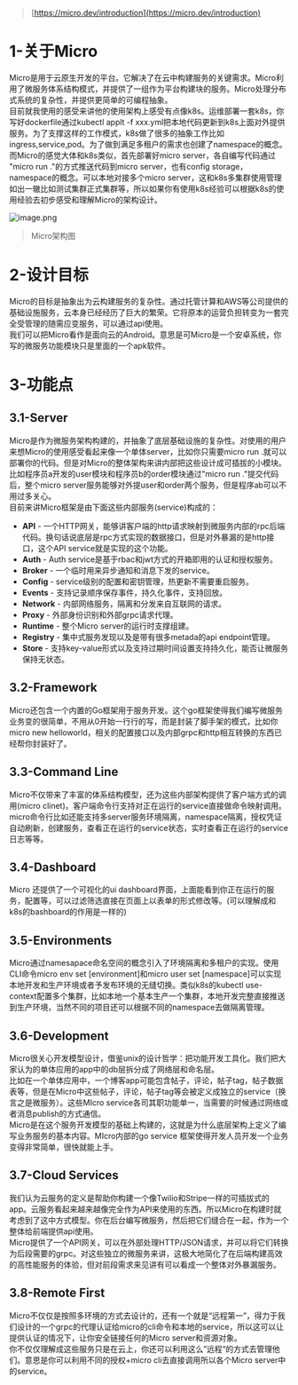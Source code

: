 > [https://micro.dev/introduction](https://micro.dev/introduction)

<a name="GSoa1"></a>
# 1-关于Micro
Micro是用于云原生开发的平台。它解决了在云中构建服务的关键需求。Micro利用了微服务体系结构模式，并提供了一组作为平台构建块的服务。Micro处理分布式系统的复杂性，并提供更简单的可编程抽象。<br />目前就我使用的感受来讲他的使用架构上感受有点像k8s。运维部署一套k8s，你写好dockerfile通过kubectl applt -f xxx.yml把本地代码更新到k8s上面对外提供服务。为了支撑这样的工作模式，k8s做了很多的抽象工作比如ingress,service,pod。为了做到满足多租户的需求也创建了namespace的概念。<br />而Micro的感觉大体和k8s类似，首先部署好micro server，各自编写代码通过 "micro run ."的方式推送代码到micro server，也有config storage，namespace的概念。可以本地对接多个micro server，这和k8s多集群使用管理如出一辙比如测试集群正式集群等，所以如果你有使用k8s经验可以根据k8s的使用经验去初步感受和理解Micro的架构设计。

![image.png](https://cdn.nlark.com/yuque/0/2023/png/22228529/1676630392962-56e36ba4-dfc2-48f9-bda3-6ac13caeb25a.png#averageHue=%23969694&clientId=u2d8bdb04-1b67-4&from=paste&height=408&id=u90b4a836&name=image.png&originHeight=511&originWidth=841&originalType=binary&ratio=2&rotation=0&showTitle=false&size=46187&status=done&style=none&taskId=u132d1aef-5ec1-4296-9f49-47913f9077f&title=&width=671.5)
> Micro架构图


<a name="WpP5s"></a>
# 2-设计目标
Micro的目标是抽象出为云构建服务的复杂性。通过托管计算和AWS等公司提供的基础设施服务，云本身已经经历了巨大的繁荣。它将原本的运营负担转变为一套完全受管理的随需应变服务，可以通过api使用。<br />我们可以把Micro看作是面向云的Android。意思是可Micro是一个安卓系统，你写的微服务功能模块只是里面的一个apk软件。

<a name="i6Mpx"></a>
# 3-功能点
<a name="Gvirp"></a>
## 3.1-Server
Micro是作为微服务架构构建的，并抽象了底层基础设施的复杂性。对使用的用户来想Micro的使用感受看起来像一个单体server，比如你只需要micro run .就可以部署你的代码。但是对Micro的整体架构来讲内部把这些设计成可插拔的小模块。比如程序员a开发的user模块和程序员b的order模块通过"micro run ."提交代码后，整个micro server服务能够对外提user和order两个服务，但是程序ab可以不用过多关心。<br />目前来讲Micro框架是由下面这些内部服务(service)构成的：

- **API** - 一个HTTP网关，能够讲客户端的http请求映射到微服务内部的rpc后端代码。换句话说底层是rpc方式实现的数据接口，但是对外暴漏的是http接口，这个API service就是实现的这个功能。
- **Auth** - Auth service是基于rbac和jwt方式的开箱即用的认证和授权服务。
- **Broker** - 一个临时用来异步通知和消息下发的service。
- **Config** - service级别的配置和密钥管理，热更新不需要重启服务。
- **Events** - 支持记录顺序保存事件，持久化事件，支持回放。
- **Network** - 内部网络服务，隔离和分发来自互联网的请求。
- **Proxy** - 外部身份识别和外部grpc请求代理。
- **Runtime** - 整个Micro server的运行时支撑组建。
- **Registry** - 集中式服务发现以及是带有很多metada的api endpoint管理。
- **Store** - 支持key-value形式以及支持过期时间设置支持持久化，能否让微服务保持无状态。

<a name="Zorig"></a>
## 3.2-Framework
Micro还包含一个内置的Go框架用于服务开发。这个go框架使得我们编写微服务业务变的很简单，不用从0开始一行行的写，而是封装了脚手架的模式，比如你micro new helloworld，相关的配置接口以及内部grpc和http相互转换的东西已经帮你封装好了。
<a name="SnLqL"></a>
## 3.3-Command Line
Micro不仅带来了丰富的体系结构模型，还为这些内部架构提供了客户端方式的调用(micro clinet)。客户端命令行支持对正在运行的service直接做命令映射调用。micro命令行比如还能支持多server服务环境隔离，namespace隔离，授权凭证自动刷新，创建服务，查看正在运行的service状态，实时查看正在运行的service日志等等。
<a name="FU3Eh"></a>
## 3.4-Dashboard
Micro 还提供了一个可视化的ui dashboard界面，上面能看到你正在运行的服务，配置等，可以过滤筛选直接在页面上以表单的形式修改等。(可以理解成和k8s的bashboard的作用是一样的)
<a name="oG6uC"></a>
## 3.5-Environments
Micro通过namesapace命名空间的概念引入了环境隔离和多租户的实现。使用CLI命令micro env set [environment]和micro user set [namespace]可以实现本地开发和生产环境或者予发布环境的无缝切换。类似k8s的kubectl use-context配置多个集群，比如本地一个基本生产一个集群，本地开发完整直接推送到生产环境，当然不同的项目还可以根据不同的namespace去做隔离管理。
<a name="uaak2"></a>
## 3.6-Development

Micro很关心开发模型设计，借鉴unix的设计哲学：把功能开发工具化。我们把大家认为的单体应用的app中的db层拆分成了网络层和命名层。<br />比如在一个单体应用中，一个博客app可能包含帖子，评论，帖子tag，帖子数据表等，但是在Micro中这些帖子，评论，帖子tag等会被定义成独立的service（换言之是微服务）。这些MIcro service各司其职功能单一，当需要的时候通过网络或者消息publish的方式通信。<br />Micro是在这个服务开发模型的基础上构建的，这就是为什么底层架构上定义了编写业务服务的基本内容。MIcro内部的go service 框架使得开发人员开发一个业务变得非常简单，很快就能上手。

<a name="amPyy"></a>
## 3.7-Cloud Services

我们认为云服务的定义是帮助你构建一个像Twilio和Stripe一样的可插拔式的app。云服务看起来越来越像完全作为API来使用的东西。所以Micro在构建时就考虑到了这中方式模型。你在后台编写微服务，然后把它们缝合在一起，作为一个整体给前端提供api使用。<br />Micro提供了一个API网关，可以在外部处理HTTP/JSON请求，并可以将它们转换为后段需要的grpc。对这些独立的微服务来讲，这极大地简化了在后端构建高效的高性能服务的体验，但对前段需求来见讲有可以看成一个整体对外暴漏服务。

<a name="RplVk"></a>
## 3.8-Remote First

Micro不仅仅是按照多环境的方式去设计的，还有一个就是“远程第一”，得力于我们设计的一个grpc的代理认证给micro的cli命令和本地的service，所以这可以让提供认证的情况下，让你安全链接任何的Micro server和资源对象。<br />你不仅仅理解成这些服务只是在云上，你还可以利用这么”远程“的方式去管理他们。意思是你可以利用不同的授权+micro cli去直接调用所以各个Micro server中的service。

<a name="x2lxD"></a>
## <br />

